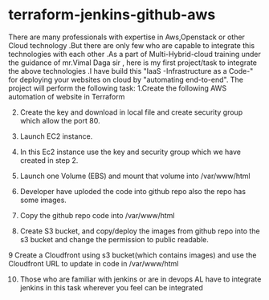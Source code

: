 # terraform-jenkins-github-aws
There are many professionals with expertise in Aws,Openstack or other Cloud technology .But there are only few who are capable to integrate this technologies with each other .As a part of Multi-Hybrid-cloud training under the guidance of mr.Vimal Daga sir , here is my first project/task to integrate the above technologies .I have build this "IaaS -Infrastructure as a Code-" for deploying your websites on cloud by "automating end-to-end". The project will perform the following task:
1.Create the following AWS automation of website in Terraform

2. Create the key and download in local file and create security group which allow the port 80.

3. Launch EC2 instance.

4. In this Ec2 instance use the key and security group which we have created in step 2.

5. Launch one Volume (EBS) and mount that volume into /var/www/html

6. Developer have uploded the code into github repo also the repo has some images.

7. Copy the github repo code into /var/www/html

8. Create S3 bucket, and copy/deploy the images from github repo into the s3 bucket and change the permission to public readable.

9 Create a Cloudfront using s3 bucket(which contains images) and use the Cloudfront URL to update in code in /var/www/html

10) Those who are familiar with jenkins or are in devops AL have to integrate jenkins in this task wherever you feel can be integrated

